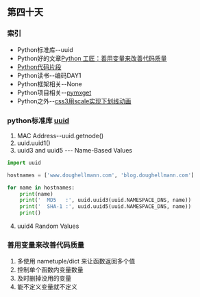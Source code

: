 ## 第四十天
### 索引
- Python标准库--uuid
- Python好的文章[Python 工匠：善用变量来改善代码质量](https://github.com/piglei/one-python-craftsman/blob/master/zh_CN/1-using-variables-well.md)
- [Python代码片段](day40.py)
- Python读书--编码DAY1
- Python框架相关--None
- Python项目相关--[pymxget](https://github.com/winterssy/pymxget)
- Python之外--[css3用scale实现下划线动画](https://www.jianshu.com/p/f91e606a770c)
### python标准库 [uuid](https://pymotw.com/3/uuid/index.html)
1. MAC Address--uuid.getnode()
2. uuid.uuid1()
3. uuid3 and uuid5 --- Name-Based Values
```python
import uuid

hostnames = ['www.doughellmann.com', 'blog.doughellmann.com']

for name in hostnames:
    print(name)
    print('  MD5   :', uuid.uuid3(uuid.NAMESPACE_DNS, name))
    print('  SHA-1 :', uuid.uuid5(uuid.NAMESPACE_DNS, name))
    print()
```
4. uuid4 Random Values

### 善用变量来改善代码质量
1. 多使用 nametuple/dict 来让函数返回多个值
2. 控制单个函数内变量数量
3. 及时删掉没用的变量
4. 能不定义变量就不定义